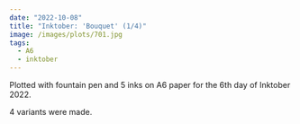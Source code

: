 ```yaml
---
date: "2022-10-08"
title: "Inktober: 'Bouquet' (1/4)"
image: /images/plots/701.jpg
tags:
  - A6
  - inktober
---
```


Plotted with fountain pen and 5 inks on A6 paper for the 6th day of Inktober 2022.

4 variants were made.
